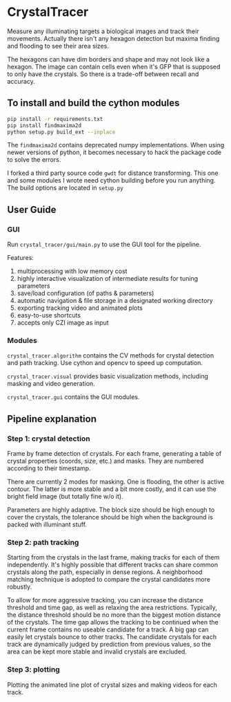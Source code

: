 # CrystalTracer

Measure any illuminating targets a biological images and track their movements.
Actually there isn't any hexagon detection but maxima finding and flooding to see their 
area sizes.

The hexagons can have dim borders and shape and may not look like a hexagon. The image can
contain cells even when it's GFP that is supposed to only have the crystals. So there is a
trade-off between recall and accuracy.

## To install and build the cython modules

```bash
pip install -r requirements.txt
pip install findmaxima2d
python setup.py build_ext --inplace
```

The `findmaxima2d` contains deprecated numpy implementations. When using newer versions of
python, it becomes necessary to hack the package code to solve the errors.

I forked a third party source code `gwdt` for distance transforming. This one and some modules I
wrote need cython building before you run anything. The build options are located in `setup.py`

## User Guide

### GUI

Run `crystal_tracer/gui/main.py` to use the GUI tool for the pipeline.

Features:

1. multiprocessing with low memory cost
2. highly interactive visualization of intermediate results for tuning parameters
3. save/load configuration (of paths & parameters)
4. automatic navigation & file storage in a designated working directory
5. exporting tracking video and animated plots
6. easy-to-use shortcuts
7. accepts only CZI image as input

### Modules

`crystal_tracer.algorithm` contains the CV methods for crystal detection and path tracking. Use cython
and opencv to speed up computation.

`crystal_tracer.visual` provides basic visualization methods, including masking and video generation.

`crystal_tracer.gui` contains the GUI modules.

## Pipeline explanation

### Step 1: crystal detection

Frame by frame detection of crystals. For each frame, generating a table of crystal properties (coords, size, etc.)
and masks. They are numbered according to their timestamp.

There are currently 2 modes for masking. One is flooding, the other is active contour. The latter is more
stable and a bit more costly, and it can use the bright field image (but totally fine w/o it).

Parameters are highly adaptive. The block size should be high enough to cover the crystals, the
tolerance should be high when the background is packed with illuminant stuff.

### Step 2: path tracking

Starting from the crystals in the last frame, making tracks for each of them independently.
It's highly possible that different tracks can share common crystals along the path, especially
in dense regions. A neighborhood matching technique is adopted to compare the crystal candidates
more robustly.

To allow for more aggressive tracking, you can increase the distance threshold and time gap, as well as
relaxing the area restrictions. Typically, the distance threshold should be no more
than the biggest motion distance of the crystals. The time gap allows the tracking to be continued
when the current frame contains no useable candidate for a track. A big gap can easily let crystals bounce
to other tracks. The candidate crystals for each track are dynamically judged by prediction
from previous values, so the area can be kept more stable and invalid crystals are excluded.

### Step 3: plotting

Plotting the animated line plot of crystal sizes and making videos for each track.
